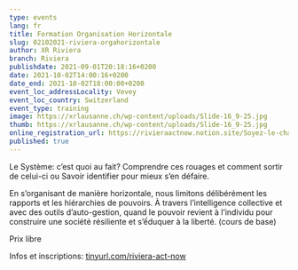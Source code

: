 ```yaml
---
type: events
lang: fr
title: Formation Organisation Horizontale
slug: 02102021-riviera-orgahorizontale
author: XR Riviera
branch: Riviera
publishdate: 2021-09-01T20:18:16+0200
date: 2021-10-02T14:00:16+0200
date_end: 2021-10-02T18:00:00+0200
event_loc_addressLocality: Vevey
event_loc_country: Switzerland
event_type: training
image: https://xrlausanne.ch/wp-content/uploads/Slide-16_9-25.jpg
thumb: https://xrlausanne.ch/wp-content/uploads/Slide-16_9-25.jpg
online_registration_url: https://rivieraactnow.notion.site/Soyez-le-changement-09402a28bd774b00aa6b4a426fce416e
published: true
---
```

Le Système: c’est quoi au fait? Comprendre ces rouages et comment sortir de celui-ci ou Savoir identifier pour mieux s’en défaire.

En s’organisant de manière horizontale, nous limitons délibérément les rapports et les hiérarchies de pouvoirs. À travers l’intelligence collective et avec des outils d’auto-gestion, quand le pouvoir revient à l’individu pour construire une société résiliente et s’ếduquer à la liberté. (cours de base)

Prix libre

Infos et inscriptions: [tinyurl.com/riviera-act-now](https://tinyurl.com/riviera-act-now?fbclid=IwAR2JcD_PLW71JtjQT7KVBNu5b2byd3u6QQUAm1eGjZlvEQm9RkSEcnh1f5k)